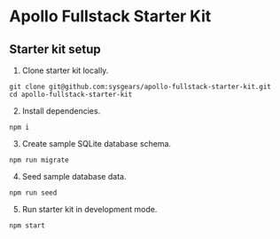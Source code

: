 # Apollo Fullstack Starter Kit

## Starter kit setup

1. Clone starter kit locally.
```
git clone git@github.com:sysgears/apollo-fullstack-starter-kit.git
cd apollo-fullstack-starter-kit
```
2. Install dependencies.
```
npm i
```  
3. Create sample SQLite database schema.
```
npm run migrate
```
4. Seed sample database data.
```
npm run seed
```
5. Run starter kit in development mode.
```
npm start
```
